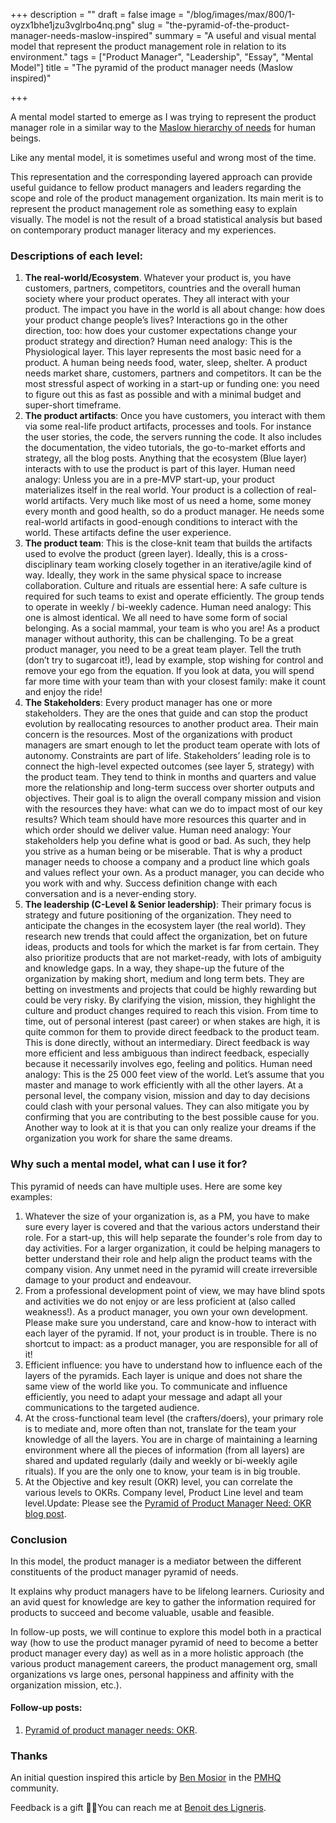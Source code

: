 +++
description = ""
draft = false
image = "/blog/images/max/800/1-oyzx1bhe1jzu3vglrbo4nq.png"
slug = "the-pyramid-of-the-product-manager-needs-maslow-inspired"
summary = "A useful and visual mental model that represent the product management role in relation to its environment."
tags = ["Product Manager", "Leadership", "Essay", "Mental Model"]
title = "The pyramid of the product manager needs (Maslow inspired)"

+++


A mental model started to emerge as I was trying to represent the product manager role in a similar way to the [Maslow hierarchy of needs](https://en.wikipedia.org/wiki/Maslow%27s_hierarchy_of_needs) for human beings.

Like any mental model, it is sometimes useful and wrong most of the time.

This representation and the corresponding layered approach can provide useful guidance to fellow product managers and leaders regarding the scope and role of the product management organization. Its main merit is to represent the product management role as something easy to explain visually. The model is not the result of a broad statistical analysis but based on contemporary product manager literacy and my experiences.

### Descriptions of each level:

1. **The real-world/Ecosystem**. Whatever your product is, you have customers, partners, competitors, countries and the overall human society where your product operates. They all interact with your product. The impact you have in the world is all about change: how does your product change people’s lives? Interactions go in the other direction, too: how does your customer expectations change your product strategy and direction?   Human need analogy: This is the Physiological layer. This layer represents the most basic need for a product. A human being needs food, water, sleep, shelter. A product needs market share, customers, partners and competitors. It can be the most stressful aspect of working in a start-up or funding one: you need to figure out this as fast as possible and with a minimal budget and super-short timeframe.
2. **The product artifacts**: Once you have customers, you interact with them via some real-life product artifacts, processes and tools. For instance the user stories, the code, the servers running the code. It also includes the documentation, the video tutorials, the go-to-market efforts and strategy, all the blog posts. Anything that the ecosystem (Blue layer) interacts with to use the product is part of this layer.   Human need analogy: Unless you are in a pre-MVP start-up, your product materializes itself in the real world. Your product is a collection of real-world artifacts. Very much like most of us need a home, some money every month and good health, so do a product manager. He needs some real-world artifacts in good-enough conditions to interact with the world. These artifacts define the user experience.
3. **The product team**: This is the close-knit team that builds the artifacts used to evolve the product (green layer). Ideally, this is a cross-disciplinary team working closely together in an iterative/agile kind of way. Ideally, they work in the same physical space to increase collaboration. Culture and rituals are essential here: A safe culture is required for such teams to exist and operate efficiently. The group tends to operate in weekly / bi-weekly cadence.   Human need analogy: This one is almost identical. We all need to have some form of social belonging. As a social mammal, your team is who you are! As a product manager without authority, this can be challenging. To be a great product manager, you need to be a great team player. Tell the truth (don’t try to sugarcoat it!), lead by example, stop wishing for control and remove your ego from the equation. If you look at data, you will spend far more time with your team than with your closest family: make it count and enjoy the ride!
4. **The Stakeholders**: Every product manager has one or more stakeholders. They are the ones that guide and can stop the product evolution by reallocating resources to another product area. Their main concern is the resources. Most of the organizations with product managers are smart enough to let the product team operate with lots of autonomy. Constraints are part of life. Stakeholders’ leading role is to connect the high-level expected outcomes (see layer 5, strategy) with the product team. They tend to think in months and quarters and value more the relationship and long-term success over shorter outputs and objectives. Their goal is to align the overall company mission and vision with the resources they have: what can we do to impact most of our key results? Which team should have more resources this quarter and in which order should we deliver value.  Human need analogy: Your stakeholders help you define what is good or bad. As such, they help you strive as a human being or be miserable. That is why a product manager needs to choose a company and a product line which goals and values reflect your own. As a product manager, you can decide who you work with and why. Success definition change with each conversation and is a never-ending story.
5. **The leadership (C-Level & Senior leadership)**: Their primary focus is strategy and future positioning of the organization. They need to anticipate the changes in the ecosystem layer (the real world). They research new trends that could affect the organization, bet on future ideas, products and tools for which the market is far from certain. They also prioritize products that are not market-ready, with lots of ambiguity and knowledge gaps. In a way, they shape-up the future of the organization by making short, medium and long term bets.  They are betting on investments and projects that could be highly rewarding but could be very risky. By clarifying the vision, mission, they highlight the culture and product changes required to reach this vision. From time to time, out of personal interest (past career) or when stakes are high, it is quite common for them to provide direct feedback to the product team. This is done directly, without an intermediary. Direct feedback is way more efficient and less ambiguous than indirect feedback, especially because it necessarily involves ego, feeling and politics.  Human need analogy: This is the 25 000 feet view of the world. Let’s assume that you master and manage to work efficiently with all the other layers. At a personal level, the company vision, mission and day to day decisions could clash with your personal values. They can also mitigate you by confirming that you are contributing to the best possible cause for you. Another way to look at it is that you can only realize your dreams if the organization you work for share the same dreams.

### Why such a mental model, what can I use it for?

This pyramid of needs can have multiple uses. Here are some key examples:

1. Whatever the size of your organization is, as a PM, you have to make sure every layer is covered and that the various actors understand their role. For a start-up, this will help separate the founder's role from day to day activities. For a larger organization, it could be helping managers to better understand their role and help align the product teams with the company vision. Any unmet need in the pyramid will create irreversible damage to your product and endeavour.
2. From a professional development point of view, we may have blind spots and activities we do not enjoy or are less proficient at (also called weakness!). As a product manager, you own your own development. Please make sure you understand, care and know-how to interact with each layer of the pyramid. If not, your product is in trouble. There is no shortcut to impact: as a product manager, you are responsible for all of it!
3. Efficient influence: you have to understand how to influence each of the layers of the pyramids. Each layer is unique and does not share the same view of the world like you. To communicate and influence efficiently, you need to adapt your message and adapt all your communications to the targeted audience.
4. At the cross-functional team level (the crafters/doers), your primary role is to mediate and, more often than not, translate for the team your knowledge of all the layers. You are in charge of maintaining a learning environment where all the pieces of information (from all layers) are shared and updated regularly (daily and weekly or bi-weekly agile rituals). If you are the only one to know, your team is in big trouble.
5. At the Objective and key result (OKR) level, you can correlate the various levels to OKRs. Company level, Product Line level and team level.Update: Please see the [Pyramid of Product Manager Need: OKR blog post](https://productcoalition.com/pyramid-of-product-manager-needs-popman-impact-outcome-and-output-4a515151700e).

### Conclusion

In this model, the product manager is a mediator between the different constituents of the product manager pyramid of needs.

It explains why product managers have to be lifelong learners. Curiosity and an avid quest for knowledge are key to gather the information required for products to succeed and become valuable, usable and feasible.

In follow-up posts, we will continue to explore this model both in a practical way (how to use the product manager pyramid of need to become a better product manager every day) as well as in a more holistic approach (the various product management careers, the product management org, small organizations vs large ones, personal happiness and affinity with the organization mission, etc.).

#### Follow-up posts:

1. [Pyramid of product manager needs: OKR](https://productcoalition.com/pyramid-of-product-manager-needs-popman-impact-outcome-and-output-4a515151700e).

### Thanks

An initial question inspired this article by [Ben Mosior](https://twitter.com/BenMosior) in the [PMHQ](https://www.productmanagerhq.com) community.

Feedback is a gift 🙏🏼You can reach me at [Benoit des Ligneris](mailto:ben@radicaloptimist.org ).



